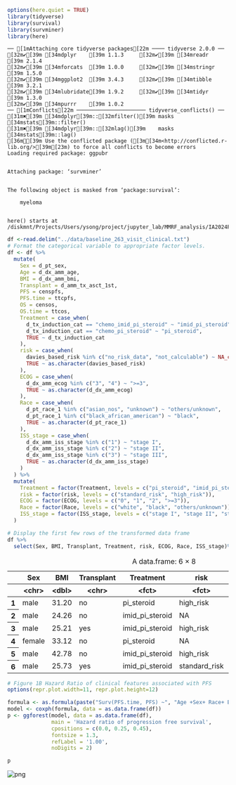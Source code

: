 ```R
options(here.quiet = TRUE)
library(tidyverse)
library(survival)
library(survminer)
library(here)
```

    ── [1mAttaching core tidyverse packages[22m ──── tidyverse 2.0.0 ──
    [32m✔[39m [34mdplyr    [39m 1.1.3     [32m✔[39m [34mreadr    [39m 2.1.4
    [32m✔[39m [34mforcats  [39m 1.0.0     [32m✔[39m [34mstringr  [39m 1.5.0
    [32m✔[39m [34mggplot2  [39m 3.4.3     [32m✔[39m [34mtibble   [39m 3.2.1
    [32m✔[39m [34mlubridate[39m 1.9.2     [32m✔[39m [34mtidyr    [39m 1.3.0
    [32m✔[39m [34mpurrr    [39m 1.0.2     
    ── [1mConflicts[22m ────────────────────── tidyverse_conflicts() ──
    [31m✖[39m [34mdplyr[39m::[32mfilter()[39m masks [34mstats[39m::filter()
    [31m✖[39m [34mdplyr[39m::[32mlag()[39m    masks [34mstats[39m::lag()
    [36mℹ[39m Use the conflicted package ([3m[34m<http://conflicted.r-lib.org/>[39m[23m) to force all conflicts to become errors
    Loading required package: ggpubr
    
    
    Attaching package: ‘survminer’
    
    
    The following object is masked from ‘package:survival’:
    
        myeloma
    
    
    here() starts at /diskmnt/Projects/Users/ysong/project/jupyter_lab/MMRF_analysis/IA2024Paper1/Fig1/scripts
    



```R
df <-read.delim("../data/baseline_263_visit_clinical.txt")
# Format the categorical variable to appropriate factor levels.
df <- df %>%
  mutate(
    Sex = d_pt_sex,
    Age = d_dx_amm_age,
    BMI = d_dx_amm_bmi,
    Transplant = d_amm_tx_asct_1st,
    PFS = censpfs,
    PFS.time = ttcpfs,
    OS = censos,
    OS.time = ttcos,
    Treatment = case_when(
      d_tx_induction_cat == "chemo_imid_pi_steroid" ~ "imid_pi_steroid",
      d_tx_induction_cat == "chemo_pi_steroid" ~ "pi_steroid",
      TRUE ~ d_tx_induction_cat
    ),
    risk = case_when(
      davies_based_risk %in% c("no_risk_data", "not_calculable") ~ NA_character_,
      TRUE ~ as.character(davies_based_risk)
    ),
    ECOG = case_when(
      d_dx_amm_ecog %in% c("3", "4") ~ ">=3",
      TRUE ~ as.character(d_dx_amm_ecog)
    ),
    Race = case_when(
      d_pt_race_1 %in% c("asian_nos", "unknown") ~ "others/unknown",
      d_pt_race_1 %in% c("black_african_american") ~ "black",
      TRUE ~ as.character(d_pt_race_1)
    ),
    ISS_stage = case_when(
      d_dx_amm_iss_stage %in% c("1") ~ "stage I",
      d_dx_amm_iss_stage %in% c("2") ~ "stage II",
      d_dx_amm_iss_stage %in% c("3") ~ "stage III",
      TRUE ~ as.character(d_dx_amm_iss_stage)
    )
  ) %>%
  mutate(
    Treatment = factor(Treatment, levels = c("pi_steroid", "imid_pi_steroid", "imid_steroid")),
    risk = factor(risk, levels = c("standard_risk", "high_risk")),
    ECOG = factor(ECOG, levels = c("0", "1", "2", ">=3")),
    Race = factor(Race, levels = c("white", "black", "others/unknown")),
    ISS_stage = factor(ISS_stage, levels = c("stage I", "stage II", "stage III"))
  )

# Display the first few rows of the transformed data frame
df %>%
  select(Sex, BMI, Transplant, Treatment, risk, ECOG, Race, ISS_stage)%>% head()
```


<table class="dataframe">
<caption>A data.frame: 6 × 8</caption>
<thead>
	<tr><th></th><th scope=col>Sex</th><th scope=col>BMI</th><th scope=col>Transplant</th><th scope=col>Treatment</th><th scope=col>risk</th><th scope=col>ECOG</th><th scope=col>Race</th><th scope=col>ISS_stage</th></tr>
	<tr><th></th><th scope=col>&lt;chr&gt;</th><th scope=col>&lt;dbl&gt;</th><th scope=col>&lt;chr&gt;</th><th scope=col>&lt;fct&gt;</th><th scope=col>&lt;fct&gt;</th><th scope=col>&lt;fct&gt;</th><th scope=col>&lt;fct&gt;</th><th scope=col>&lt;fct&gt;</th></tr>
</thead>
<tbody>
	<tr><th scope=row>1</th><td>male  </td><td>31.20</td><td>no </td><td>pi_steroid     </td><td>high_risk    </td><td>0</td><td>white</td><td>stage III</td></tr>
	<tr><th scope=row>2</th><td>male  </td><td>24.26</td><td>no </td><td>imid_pi_steroid</td><td>NA           </td><td>1</td><td>white</td><td>stage I  </td></tr>
	<tr><th scope=row>3</th><td>male  </td><td>25.21</td><td>yes</td><td>imid_pi_steroid</td><td>high_risk    </td><td>1</td><td>white</td><td>stage II </td></tr>
	<tr><th scope=row>4</th><td>female</td><td>33.12</td><td>no </td><td>pi_steroid     </td><td>NA           </td><td>2</td><td>white</td><td>NA       </td></tr>
	<tr><th scope=row>5</th><td>male  </td><td>42.78</td><td>no </td><td>imid_pi_steroid</td><td>high_risk    </td><td>1</td><td>white</td><td>stage II </td></tr>
	<tr><th scope=row>6</th><td>male  </td><td>25.73</td><td>yes</td><td>imid_pi_steroid</td><td>standard_risk</td><td>0</td><td>white</td><td>stage II </td></tr>
</tbody>
</table>




```R
# Figure 1B Hazard Ratio of clinical features associated with PFS
options(repr.plot.width=11, repr.plot.height=12)

formula <- as.formula(paste("Surv(PFS.time, PFS) ~", "Age +Sex+ Race+ BMI +ISS_stage + Transplant +Treatment+risk+ECOG"))
model <- coxph(formula, data = as.data.frame(df))
p <- ggforest(model, data = as.data.frame(df),
              main = 'Hazard ratio of progression free survival', 
              cpositions = c(0.0, 0.25, 0.45),
              fontsize = 1.3,
              refLabel = '1.00',
              noDigits = 2)

p
```


    
![png](output_2_0.png)
    

